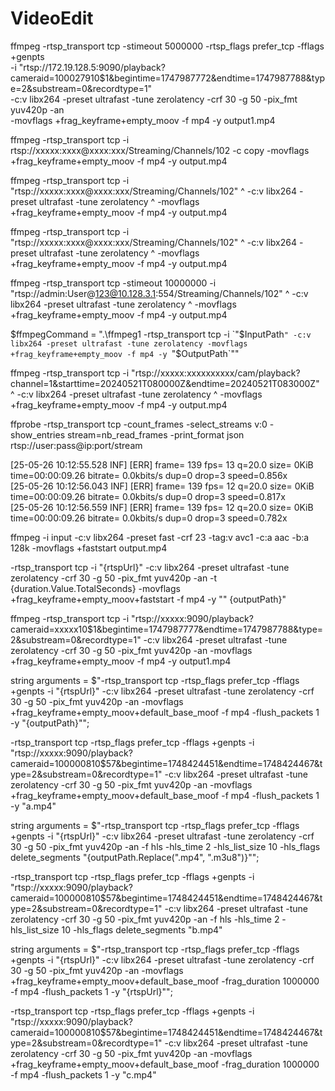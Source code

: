 # VideoEdit


ffmpeg -rtsp_transport tcp -stimeout 5000000 -rtsp_flags prefer_tcp -fflags +genpts \
-i "rtsp://172.19.128.5:9090/playback?cameraid=1000279$1$0$1&begintime=1747987772&endtime=1747987788&type=2&substream=0&recordtype=1" \
-c:v libx264 -preset ultrafast -tune zerolatency -crf 30 -g 50 -pix_fmt yuv420p -an \
-movflags +frag_keyframe+empty_moov -f mp4 -y output1.mp4



 ffmpeg -rtsp_transport tcp -i rtsp://xxxxx:xxxx@xxxx:xxx/Streaming/Channels/102  -c copy -movflags +frag_keyframe+empty_moov -f mp4 -y output.mp4

 ffmpeg -rtsp_transport tcp -i "rtsp://xxxxx:xxxx@xxxx:xxx/Streaming/Channels/102" ^
-c:v libx264 -preset ultrafast -tune zerolatency ^
-movflags +frag_keyframe+empty_moov -f mp4 -y output.mp4

ffmpeg -rtsp_transport tcp -i "rtsp://xxxxx:xxxx@xxxx:xxx/Streaming/Channels/102" ^
-c:v libx264 -preset ultrafast -tune zerolatency ^
-movflags +frag_keyframe+empty_moov -f mp4 -y output.mp4

ffmpeg -rtsp_transport tcp -stimeout 10000000 -i "rtsp://admin:User@123@10.128.3.1:554/Streaming/Channels/102" ^
-c:v libx264 -preset ultrafast -tune zerolatency ^
-movflags +frag_keyframe+empty_moov -f mp4 -y output.mp4

$ffmpegCommand = ".\ffmpeg1 -rtsp_transport tcp -i `"$InputPath`" -c:v libx264 -preset ultrafast -tune zerolatency -movflags +frag_keyframe+empty_moov -f mp4 -y `"$OutputPath`""



ffmpeg -rtsp_transport tcp -i "rtsp://xxxxx:xxxxxxxxxx/cam/playback?channel=1&starttime=20240521T080000Z&endtime=20240521T083000Z" ^
-c:v libx264 -preset ultrafast -tune zerolatency ^
-movflags +frag_keyframe+empty_moov -f mp4 -y output.mp4

ffprobe -rtsp_transport tcp -count_frames -select_streams v:0 -show_entries stream=nb_read_frames -print_format json rtsp://user:pass@ip:port/stream

[25-05-26 10:12:55.528 INF] [ERR] frame=  139 fps= 13 q=20.0 size=       0KiB time=00:00:09.26 bitrate=   0.0kbits/s dup=0 drop=3 speed=0.856x    
[25-05-26 10:12:56.043 INF] [ERR] frame=  139 fps= 12 q=20.0 size=       0KiB time=00:00:09.26 bitrate=   0.0kbits/s dup=0 drop=3 speed=0.817x    
[25-05-26 10:12:56.559 INF] [ERR] frame=  139 fps= 12 q=20.0 size=       0KiB time=00:00:09.26 bitrate=   0.0kbits/s dup=0 drop=3 speed=0.782x 

ffmpeg -i input -c:v libx264 -preset fast -crf 23 -tag:v avc1 -c:a aac -b:a 128k -movflags +faststart output.mp4

-rtsp_transport tcp -i \"{rtspUrl}\" -c:v libx264 -preset ultrafast -tune zerolatency -crf 30 -g 50 -pix_fmt yuv420p -an -t {duration.Value.TotalSeconds} -movflags +frag_keyframe+empty_moov+faststart -f mp4 -y "\"
{outputPath}\"

ffmpeg -rtsp_transport tcp -i "rtsp://xxxxx:9090/playback?cameraid=xxxxx$1$0$1&begintime=1747987777&endtime=1747987788&type=2&substream=0&recordtype=1" -c:v libx264 -preset ultrafast -tune zerolatency -crf 30 -g 50 -pix_fmt yuv420p -an -movflags +frag_keyframe+empty_moov -f mp4 -y output1.mp4

string arguments = $"-rtsp_transport tcp -rtsp_flags prefer_tcp -fflags +genpts -i \"{rtspUrl}\" -c:v libx264 -preset ultrafast -tune zerolatency -crf 30 -g 50 -pix_fmt yuv420p -an -movflags +frag_keyframe+empty_moov+default_base_moof -f mp4 -flush_packets 1 -y \"{outputPath}\"";

-rtsp_transport tcp -rtsp_flags prefer_tcp -fflags +genpts -i "rtsp://xxxxx:9090/playback?cameraid=1000008$1$0$57&begintime=1748424451&endtime=1748424467&type=2&substream=0&recordtype=1" -c:v libx264 -preset ultrafast -tune zerolatency -crf 30 -g 50 -pix_fmt yuv420p -an -movflags +frag_keyframe+empty_moov+default_base_moof -f mp4 -flush_packets 1 -y "a.mp4"

string arguments = $"-rtsp_transport tcp -rtsp_flags prefer_tcp -fflags +genpts -i \"{rtspUrl}\" -c:v libx264 -preset ultrafast -tune zerolatency -crf 30 -g 50 -pix_fmt yuv420p -an -f hls -hls_time 2 -hls_list_size 10 -hls_flags delete_segments \"{outputPath.Replace(".mp4", ".m3u8")}\"";

-rtsp_transport tcp -rtsp_flags prefer_tcp -fflags +genpts -i "rtsp://xxxxx:9090/playback?cameraid=1000008$1$0$57&begintime=1748424451&endtime=1748424467&type=2&substream=0&recordtype=1" -c:v libx264 -preset ultrafast -tune zerolatency -crf 30 -g 50 -pix_fmt yuv420p -an -f hls -hls_time 2 -hls_list_size 10 -hls_flags delete_segments "b.mp4"

string arguments = $"-rtsp_transport tcp -rtsp_flags prefer_tcp -fflags +genpts -i \"{rtspUrl}\" -c:v libx264 -preset ultrafast -tune zerolatency -crf 30 -g 50 -pix_fmt yuv420p -an -movflags +frag_keyframe+empty_moov+default_base_moof -frag_duration 1000000 -f mp4 -flush_packets 1 -y \"{rtspUrl}\"";

-rtsp_transport tcp -rtsp_flags prefer_tcp -fflags +genpts -i "rtsp://xxxxx:9090/playback?cameraid=1000008$1$0$57&begintime=1748424451&endtime=1748424467&type=2&substream=0&recordtype=1" -c:v libx264 -preset ultrafast -tune zerolatency -crf 30 -g 50 -pix_fmt yuv420p -an -movflags +frag_keyframe+empty_moov+default_base_moof -frag_duration 1000000 -f mp4 -flush_packets 1 -y "c.mp4"

